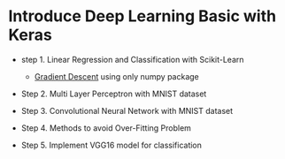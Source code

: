 # Introduce Deep Learning Basic with Keras   
- step 1. Linear Regression and Classification with Scikit-Learn  
  - [Gradient Descent](https://github.com/Sangh0/DLstudy/blob/main/1.%20Linear%20Regression%20and%20Classification/GradientDescentAlgorithm.ipynb) using only numpy package    
  
- Step 2. Multi Layer Perceptron with MNIST dataset   

- Step 3. Convolutional Neural Network with MNIST dataset   

- Step 4. Methods to avoid Over-Fitting Problem  

- Step 5. Implement VGG16 model for classification  
